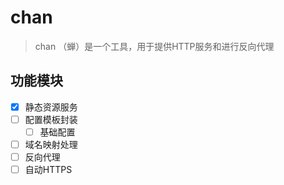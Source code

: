 # chan

> chan （蝉）是一个工具，用于提供HTTP服务和进行反向代理

## 功能模块

+ [x] 静态资源服务
+ [ ] 配置模板封装
  + [ ] 基础配置
+ [ ] 域名映射处理
+ [ ] 反向代理
+ [ ] 自动HTTPS
